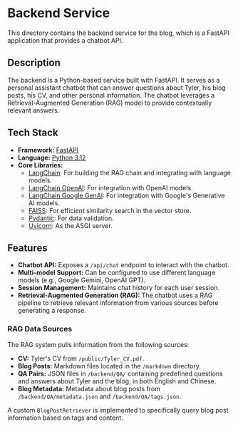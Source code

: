 # Backend Service

This directory contains the backend service for the blog, which is a FastAPI application that provides a chatbot API.

## Description

The backend is a Python-based service built with FastAPI. It serves as a personal assistant chatbot that can answer questions about Tyler, his blog posts, his CV, and other personal information. The chatbot leverages a Retrieval-Augmented Generation (RAG) model to provide contextually relevant answers.

## Tech Stack

-   **Framework:** [FastAPI](https://fastapi.tiangolo.com/)
-   **Language:** [Python 3.12](https://www.python.org/)
-   **Core Libraries:**
    -   [LangChain](https://www.langchain.com/): For building the RAG chain and integrating with language models.
    -   [LangChain OpenAI](https://python.langchain.com/docs/integrations/llms/openai): For integration with OpenAI models.
    -   [LangChain Google GenAI](https://python.langchain.com/docs/integrations/llms/google_vertex_ai_palm): For integration with Google's Generative AI models.
    -   [FAISS](https://github.com/facebookresearch/faiss): For efficient similarity search in the vector store.
    -   [Pydantic](https://pydantic-docs.helpmanual.io/): For data validation.
    -   [Uvicorn](https://www.uvicorn.org/): As the ASGI server.

## Features

-   **Chatbot API:** Exposes a `/api/chat` endpoint to interact with the chatbot.
-   **Multi-model Support:** Can be configured to use different language models (e.g., Google Gemini, OpenAI GPT).
-   **Session Management:** Maintains chat history for each user session.
-   **Retrieval-Augmented Generation (RAG):** The chatbot uses a RAG pipeline to retrieve relevant information from various sources before generating a response.

### RAG Data Sources

The RAG system pulls information from the following sources:
-   **CV:** Tyler's CV from `/public/Tyler_CV.pdf`.
-   **Blog Posts:** Markdown files located in the `/markdown` directory.
-   **QA Pairs:** JSON files in `/backend/QA/` containing predefined questions and answers about Tyler and the blog, in both English and Chinese.
-   **Blog Metadata:** Metadata about blog posts from `/backend/QA/metadata.json` and `/backend/QA/tags.json`.

A custom `BlogPostRetriever` is implemented to specifically query blog post information based on tags and content.
